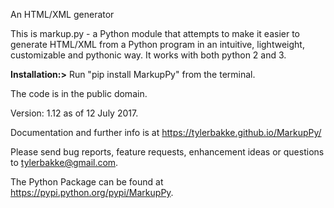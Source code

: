 An HTML/XML generator

This is markup.py - a Python module that attempts to make it easier to generate HTML/XML from a Python program in an intuitive, lightweight, customizable and pythonic way. It works with both python 2 and 3.

<b>Installation:></b> Run "pip install MarkupPy" from the terminal.

The code is in the public domain.

Version: 1.12 as of 12 July 2017.

Documentation and further info is at https://tylerbakke.github.io/MarkupPy/

Please send bug reports, feature requests, enhancement ideas or questions to tylerbakke@gmail.com.

The Python Package can be found at https://pypi.python.org/pypi/MarkupPy.

